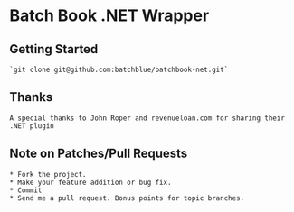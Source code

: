 # Batch Book .NET Wrapper

## Getting Started

    `git clone git@github.com:batchblue/batchbook-net.git`

## Thanks
    A special thanks to John Roper and revenueloan.com for sharing their .NET plugin

## Note on Patches/Pull Requests

    * Fork the project.
    * Make your feature addition or bug fix.
    * Commit
    * Send me a pull request. Bonus points for topic branches.